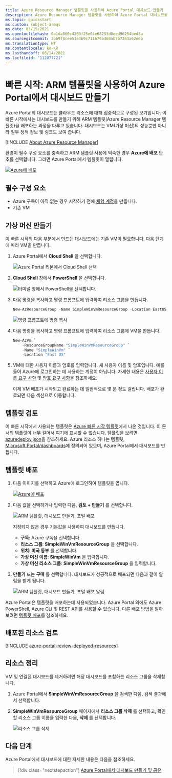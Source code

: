 ```yaml
---
title: Azure Resource Manager 템플릿을 사용하여 Azure Portal 대시보드 만들기
description: Azure Resource Manager 템플릿을 사용하여 Azure Portal 대시보드를 만드는 방법을 알아봅니다.
ms.topic: quickstart
ms.custom: subject-armqs
ms.date: 03/15/2021
ms.openlocfilehash: 0a1da860c4263f25e04e68253d0eed96254bed3a
ms.sourcegitcommit: 3bb9f8cee51e3b9c711679b460ab7b7363a62e6b
ms.translationtype: HT
ms.contentlocale: ko-KR
ms.lasthandoff: 06/14/2021
ms.locfileid: "112077721"
---
```

# <a name="quickstart-create-a-dashboard-in-the-azure-portal-by-using-an-arm-template"></a>빠른 시작: ARM 템플릿을 사용하여 Azure Portal에서 대시보드 만들기

Azure Portal의 대시보드는 클라우드 리소스에 대해 집중적으로 구성된 보기입니다. 이 빠른 시작에서는 대시보드를 만들기 위해 ARM 템플릿(Azure Resource Manager 템플릿)을 배포하는 과정을 다루고 있습니다. 대시보드는 VM(가상 머신)의 성능뿐만 아니라 일부 정적 정보 및 링크도 보여 줍니다.

[!INCLUDE [About Azure Resource Manager](../../includes/resource-manager-quickstart-introduction.md)]

환경이 필수 구성 요소를 충족하고 ARM 템플릿 사용에 익숙한 경우 **Azure에 배포** 단추를 선택합니다. 그러면 Azure Portal에서 템플릿이 열립니다.

[![Azure에 배포](../media/template-deployments/deploy-to-azure.svg)](https://portal.azure.com/#create/Microsoft.Template/uri/https%3A%2F%2Fraw.githubusercontent.com%2FAzure%2Fazure-quickstart-templates%2Fmaster%2Fquickstarts%2Fmicrosoft.portal%2Fazure-portal-dashboard%2Fazuredeploy.json)

## <a name="prerequisites"></a>필수 구성 요소

- Azure 구독이 아직 없는 경우 시작하기 전에 [체험 계정](https://azure.microsoft.com/free/?WT.mc_id=A261C142F)을 만듭니다.
- 기존 VM

## <a name="create-a-virtual-machine"></a>가상 머신 만들기

이 빠른 시작의 다음 부분에서 만드는 대시보드에는 기존 VM이 필요합니다. 다음 단계에 따라 VM을 만듭니다.

1. Azure Portal에서 **Cloud Shell** 을 선택합니다.

    ![Azure Portal 리본에서 Cloud Shell 선택](media/quick-create-template/cloud-shell.png)

1. **Cloud Shell** 창에서 **PowerShell** 을 선택합니다.

    ![터미널 창에서 PowerShell을 선택합니다.](media/quick-create-template/powershell.png)

1. 다음 명령을 복사하고 명령 프롬프트에 입력하여 리소스 그룹을 만듭니다.

    ```powershell
    New-AzResourceGroup -Name SimpleWinVmResourceGroup -Location EastUS
    ```

    ![명령 프롬프트에 명령 복사](media/quick-create-template/command-prompt.png)

1. 다음 명령을 복사하고 명령 프롬프트에 입력하여 리소스 그룹에 VM을 만듭니다.

    ```powershell
    New-AzVm `
        -ResourceGroupName "SimpleWinVmResourceGroup" `
        -Name "SimpleWinVm" `
        -Location "East US" 
    ```

1. VM에 대한 사용자 이름과 암호를 입력합니다. 새 사용자 이름 및 암호입니다. 예를 들어 Azure에 로그인하는 데 사용하는 계정이 아닙니다. 자세한 내용은 [사용자 이름 요구 사항](../virtual-machines/windows/faq.yml#what-are-the-username-requirements-when-creating-a-vm-) 및 [암호 요구 사항](../virtual-machines/windows/faq.yml#what-are-the-password-requirements-when-creating-a-vm-)을 참조하세요.

    이제 VM 배포가 시작되고 완료하는 데 일반적으로 몇 분 정도 걸립니다. 배포가 완료되면 다음 섹션으로 이동합니다.

## <a name="review-the-template"></a>템플릿 검토

이 빠른 시작에서 사용되는 템플릿은 [Azure 빠른 시작 템플릿](https://azure.microsoft.com/resources/templates/azure-portal-dashboard/)에서 나온 것입니다. 이 문서의 템플릿이 너무 길어서 여기에 표시할 수 없습니다. 템플릿을 보려면 [azuredeploy.json](https://raw.githubusercontent.com/Azure/azure-quickstart-templates/master/quickstarts/microsoft.portal/azure-portal-dashboard/azuredeploy.json)을 참조하세요. Azure 리소스 하나는 템플릿, [Microsoft.Portal/dashboards](/azure/templates/microsoft.portal/dashboards)에 정의되어 있으며, Azure Portal에서 대시보드를 만듭니다.

## <a name="deploy-the-template"></a>템플릿 배포

1. 다음 이미지를 선택하고 Azure에 로그인하여 템플릿을 엽니다.

    [![Azure에 배포](../media/template-deployments/deploy-to-azure.svg)](https://portal.azure.com/#create/Microsoft.Template/uri/https%3A%2F%2Fraw.githubusercontent.com%2FAzure%2Fazure-quickstart-templates%2Fmaster%2Fquickstarts%2Fmicrosoft.portal%2Fazure-portal-dashboard%2Fazuredeploy.json)

1. 다음 값을 선택하거나 입력한 다음, **검토 + 만들기** 를 선택합니다.

    ![ARM 템플릿, 대시보드 만들기, 포털 배포](media/quick-create-template/create-dashboard-using-template-portal.png)

    지정되지 않은 경우 기본값을 사용하여 대시보드를 만듭니다.

    * **구독**: Azure 구독을 선택합니다.
    * **리소스 그룹**: **SimpleWinVmResourceGroup** 을 선택합니다.
    * **위치**: **미국 동부** 를 선택합니다.
    * **가상 머신 이름**: **SimpleWinVm** 을 입력합니다.
    * **가상 머신 리소스 그룹**: **SimpleWinVmResourceGroup** 을 입력합니다.

1. **만들기** 또는 **구매** 를 선택합니다. 대시보드가 성공적으로 배포되면 다음과 같이 알림을 받게 됩니다.

    ![ARM 템플릿, 대시보드 만들기, 포털 배포 알림](media/quick-create-template/resource-manager-template-portal-deployment-notification.png)

Azure Portal은 템플릿을 배포하는데 사용되었습니다. Azure Portal 외에도 Azure PowerShell, Azure CLI 및 REST API를 사용할 수 있습니다. 다른 배포 방법을 알아보려면 [템플릿 배포](../azure-resource-manager/templates/deploy-powershell.md)를 참조하세요.

## <a name="review-deployed-resources"></a>배포된 리소스 검토

[!INCLUDE [azure-portal-review-deployed-resources](../../includes/azure-portal-review-deployed-resources.md)]

## <a name="clean-up-resources"></a>리소스 정리

VM 및 연결된 대시보드를 제거하려면 해당 대시보드를 포함하는 리소스 그룹을 삭제합니다.

1. Azure Portal에서 **SimpleWinVmResourceGroup** 을 검색한 다음, 검색 결과에서 선택합니다.

1. **SimpleWinVmResourceGroup** 페이지에서 **리소스 그룹 삭제** 를 선택하고, 확인할 리소스 그룹 이름을 입력한 다음, **삭제** 를 선택합니다.

    ![리소스 그룹 삭제](media/quick-create-template/delete-resource-group.png)

## <a name="next-steps"></a>다음 단계

Azure Portal에서 대시보드에 대한 자세한 내용은 다음을 참조하세요.

> [!div class="nextstepaction"]
> [Azure Portal에서 대시보드 만들기 및 공유](azure-portal-dashboards.md)
